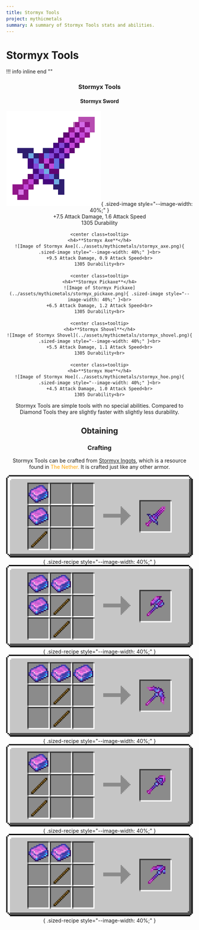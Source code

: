 ```yaml
---
title: Stormyx Tools
project: mythicmetals
summary: A summary of Stormyx Tools stats and abilities.
---
```


# Stormyx Tools

!!! info inline end ""
    <center class=tooltip>
    <h3>**Stormyx Tools**</h3>
    <h4>**Stormyx Sword**</h4>
    ![Image of Stormyx Sword](../assets/mythicmetals/stormyx_sword.png){ .sized-image style="--image-width: 40%;" }<br>
    +7.5 Attack Damage, 1.6 Attack Speed<br>
    1305 Durability<br>

    <center class=tooltip>
    <h4>**Stormyx Axe**</h4>
    ![Image of Stormyx Axe](../assets/mythicmetals/stormyx_axe.png){ .sized-image style="--image-width: 40%;" }<br>
    +9.5 Attack Damage, 0.9 Attack Speed<br>
    1305 Durability<br>

    <center class=tooltip>
    <h4>**Stormyx Pickaxe**</h4>
    ![Image of Stormyx Pickaxe](../assets/mythicmetals/stormyx_pickaxe.png){ .sized-image style="--image-width: 40%;" }<br>
    +6.5 Attack Damage, 1.2 Attack Speed<br>
    1305 Durability<br>

    <center class=tooltip>
    <h4>**Stormyx Shovel**</h4>
    ![Image of Stormyx Shovel](../assets/mythicmetals/stormyx_shovel.png){ .sized-image style="--image-width: 40%;" }<br>
    +5.5 Attack Damage, 1.1 Attack Speed<br>
    1305 Durability<br>

    <center class=tooltip>
    <h4>**Stormyx Hoe**</h4>
    ![Image of Stormyx Hoe](../assets/mythicmetals/stormyx_hoe.png){ .sized-image style="--image-width: 40%;" }<br>
    +4.5 Attack Damage, 1.0 Attack Speed<br>
    1305 Durability<br>

Stormyx Tools are simple tools with no special abilities. Compared to Diamond Tools they are slightly faster with slightly less durability. 

## Obtaining
### Crafting

Stormyx Tools can be crafted from [Stormyx Ingots](https://youtu.be/nEmXCTZN154), which is a resource found in <span style="color:orange">The Nether.</span> It is crafted just like any other armor.

![Image of the recipe for Stormyx Sword](../assets/mythicmetals/recipes/tools/stormyx_sword.png){ .sized-recipe style="--image-width: 40%;" }<br>
![Image of the recipe for Stormyx Axe](../assets/mythicmetals/recipes/tools/stormyx_axe.png){ .sized-recipe style="--image-width: 40%;" }<br>
![Image of the recipe for Stormyx Pickaxe](../assets/mythicmetals/recipes/tools/stormyx_pickaxe.png){ .sized-recipe style="--image-width: 40%;" }<br>
![Image of the recipe for Stormyx Shovel](../assets/mythicmetals/recipes/tools/stormyx_shovel.png){ .sized-recipe style="--image-width: 40%;" }<br>
![Image of the recipe for Stormyx Hoe](../assets/mythicmetals/recipes/tools/stormyx_hoe.png){ .sized-recipe style="--image-width: 40%;" }<br>